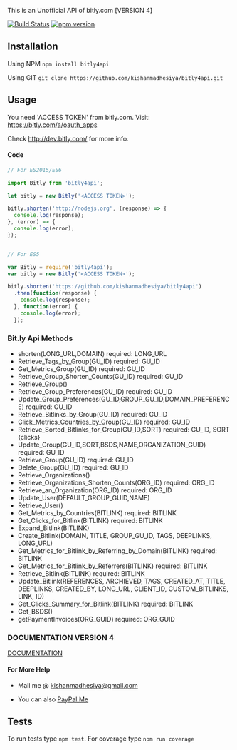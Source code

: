This is an Unofficial API of bitly.com [VERSION 4]

[![Build Status](https://travis-ci.org/kishanmadhesiya/bitly4api.svg?branch=master)](https://travis-ci.org/kishanmadhesiya/bitly4api/)
[![npm version](https://badge.fury.io/js/bitly4api.svg)](https://badge.fury.io/js/bitly4api)

## Installation

Using NPM `npm install bitly4api`

Using GIT `git clone https://github.com/kishanmadhesiya/bitly4api.git`

## Usage

You need 'ACCESS TOKEN' from bitly.com. Visit: https://bitly.com/a/oauth_apps

Check http://dev.bitly.com/ for more info.

#### Code

```js
// For ES2015/ES6

import Bitly from 'bitly4api';

let bitly = new Bitly('<ACCESS TOKEN>');

bitly.shorten('http://nodejs.org', (response) => {
  console.log(response);
}, (error) => {
  console.log(error);
});


// For ES5

var Bitly = require('bitly4api');
var bitly = new Bitly('<ACCESS TOKEN>');

bitly.shorten('https://github.com/kishanmadhesiya/bitly4api')
  .then(function(response) {
    console.log(response);
  }, function(error) {
    console.log(error);
  });
```

### Bit.ly Api Methods

* shorten(LONG_URL,DOMAIN) required: LONG_URL
* Retrieve_Tags_by_Group(GU_ID) required: GU_ID
* Get_Metrics_Group(GU_ID) required: GU_ID
* Retrieve_Group_Shorten_Counts(GU_ID) required: GU_ID
* Retrieve_Group()
* Retrieve_Group_Preferences(GU_ID) required: GU_ID
* Update_Group_Preferences(GU_ID,GROUP_GU_ID,DOMAIN_PREFERENCE) required: GU_ID
* Retrieve_Bitlinks_by_Group(GU_ID) required: GU_ID
* Click_Metrics_Countries_by_Group(GU_ID) required: GU_ID
* Retrieve_Sorted_Bitlinks_for_Group(GU_ID,SORT) required: GU_ID, SORT {clicks}
* Update_Group(GU_ID,SORT,BSDS,NAME,ORGANIZATION_GUID) required: GU_ID
* Retrieve_Group(GU_ID) required: GU_ID
* Delete_Group(GU_ID) required: GU_ID
* Retrieve_Organizations()
* Retrieve_Organizations_Shorten_Counts(ORG_ID) required: ORG_ID
* Retrieve_an_Organization(ORG_ID) required: ORG_ID
* Update_User(DEFAULT_GROUP_GUID,NAME)
* Retrieve_User()
* Get_Metrics_by_Countries(BITLINK) required: BITLINK
* Get_Clicks_for_Bitlink(BITLINK) required: BITLINK
* Expand_Bitlink(BITLINK)
* Create_Bitlink(DOMAIN, TITLE, GROUP_GU_ID, TAGS, DEEPLINKS, LONG_URL)
* Get_Metrics_for_Bitlink_by_Referring_by_Domain(BITLINK) required: BITLINK
* Get_Metrics_for_Bitlink_by_Referrers(BITLINK) required: BITLINK
* Retrieve_Bitlink(BITLINK) required: BITLINK
* Update_Bitlink(REFERENCES, ARCHIEVED, TAGS, CREATED_AT, TITLE, DEEPLINKS, CREATED_BY, LONG_URL, CLIENT_ID, CUSTOM_BITLINKS, LINK, ID)
* Get_Clicks_Summary_for_Bitlink(BITLINK) required: BITLINK
* Get_BSDS()
* getPaymentInvoices(ORG_GUID) required: ORG_GUID

### DOCUMENTATION VERSION 4

[DOCUMENTATION](https://dev.bitly.com/v4_documentation.html)

#### For More Help

* Mail me @ kishanmadhesiya@gmail.com

* You can also [PayPal Me](https://paypal.me/kishanmadhesiya)

## Tests
To run tests type `npm test`.
For coverage type `npm run coverage`
